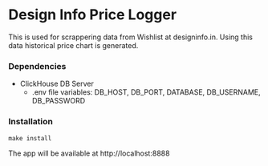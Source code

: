 # Design Info Price Logger

This is used for scrappering data from Wishlist at designinfo.in. Using this data historical price chart is generated.

### Dependencies

- ClickHouse DB Server
  - .env file variables: DB_HOST, DB_PORT, DATABASE, DB_USERNAME, DB_PASSWORD

### Installation

```
make install
```

The app will be available at http://localhost:8888
